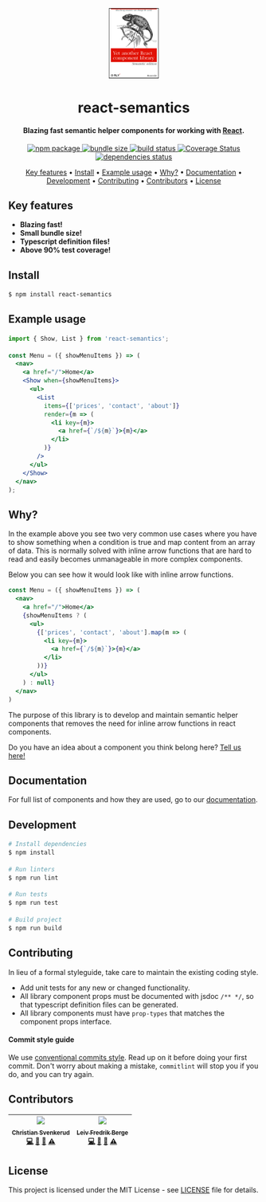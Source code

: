 <div align="center">

  <img src='./media/logo.png' width="20%" alt='logo' />

  <h1>react-semantics</h1>

  <h4>Blazing fast semantic helper components for working with <a href="https://reactjs.org/" target="_blank">React</a>.</h4>

  <p>
    <a href="https://www.npmjs.com/package/react-semantics">
      <img src="https://img.shields.io/npm/v/react-semantics.svg" alt="npm package" />
    </a>
    <a href="https://bundlephobia.com/result?p=react-semantics">
      <img src="https://img.shields.io/bundlephobia/min/react-semantics.svg" alt="bundle size" />
    </a>
    <a href="https://travis-ci.com/csvenke/react-semantics">
      <img src="https://travis-ci.com/csvenke/react-semantics.svg?branch=master" alt="build status" />
    </a>
    <a href='https://coveralls.io/github/csvenke/react-semantics?branch=master'>
      <img src='https://coveralls.io/repos/github/csvenke/react-semantics/badge.svg?branch=master' alt='Coverage Status' />
    </a>
    <a href="https://david-dm.org/csvenke/react-semantics">
      <img src="https://david-dm.org/csvenke/react-semantics.svg" alt="dependencies status" />
    </a>
  </p>

  <p>
    <a href="#key-features">Key features</a> •
    <a href="#install">Install</a> •
    <a href="#example-usage">Example usage</a> •
    <a href="#why">Why?</a> •
    <a href="#documentation">Documentation</a> •
    <a href="#development">Development</a> •
    <a href="#contributing">Contributing</a> •
    <a href="#contributors">Contributors</a> •
    <a href="#license">License</a>
  </p>

</div>

## Key features

* __Blazing fast!__
* __Small bundle size!__
* __Typescript definition files!__
* __Above 90% test coverage!__

## Install

```bash
$ npm install react-semantics
```

## Example usage

```jsx
import { Show, List } from 'react-semantics';

const Menu = ({ showMenuItems }) => (
  <nav>
    <a href="/">Home</a>
    <Show when={showMenuItems}>
      <ul>
        <List
          items={['prices', 'contact', 'about']}
          render={m => (
            <li key={m}>
              <a href={`/${m}`}>{m}</a>
            </li>
          )}
        />
      </ul>
    </Show>
  </nav>
);
```

## Why?

In the example above you see two very common use cases where you have to show something when a condition is true and map content from an array of data.
This is normally solved with inline arrow functions that are hard to read and easily becomes unmanageable in more complex components.

Below you can see how it would look like with inline arrow functions.

```jsx
const Menu = ({ showMenuItems }) => (
  <nav>
    <a href="/">Home</a>
    {showMenuItems ? (
      <ul>
        {['prices', 'contact', 'about'].map(m => (
          <li key={m}>
            <a href={`/${m}`}>{m}</a>
          </li>
        ))}
      </ul>
    ) : null}
  </nav>
)
```


The purpose of this library is to develop and maintain semantic helper components that removes the need for inline arrow functions in react components.

Do you have an idea about a component you think belong here? [Tell us here!](https://github.com/csvenke/react-semantics/issues/new)

## Documentation

For full list of components and how they are used, go to our [documentation](https://csvenke.github.io/react-semantics/).

## Development

```bash
# Install dependencies
$ npm install

# Run linters
$ npm run lint

# Run tests
$ npm run test

# Build project
$ npm run build
```

## Contributing

In lieu of a formal styleguide, take care to maintain the existing coding style. 

* Add unit tests for any new or changed functionality.
* All library component props must be documented with jsdoc `/** */`, so that typescript definition files can be generated.
* All library components must have `prop-types` that matches the component props interface.

#### Commit style guide
We use [conventional commits style](https://conventionalcommits.org/).
Read up on it before doing your first commit.
Don't worry about making a mistake, `commitlint` will stop you if you do, and you can try again.

## Contributors

<!-- ALL-CONTRIBUTORS-LIST:START - Do not remove or modify this section -->
<!-- prettier-ignore -->
| [<img src="https://avatars3.githubusercontent.com/u/9643219?v=4" width="100px;"/><br /><sub><b>Christian Svenkerud</b></sub>](https://github.com/csvenke)<br />[💻](https://github.com/csvenke/react-semantics/commits?author=csvenke "Code") [📖](https://github.com/csvenke/react-semantics/commits?author=csvenke "Documentation") [🤔](#ideas-csvenke "Ideas, Planning, & Feedback") [⚠️](https://github.com/csvenke/react-semantics/commits?author=csvenke "Tests") | [<img src="https://avatars2.githubusercontent.com/u/41568251?v=4" width="100px;"/><br /><sub><b>Leiv Fredrik Berge</b></sub>](https://github.com/bergelf)<br />[💻](https://github.com/csvenke/react-semantics/commits?author=bergelf "Code") [📖](https://github.com/csvenke/react-semantics/commits?author=bergelf "Documentation") [🤔](#ideas-bergelf "Ideas, Planning, & Feedback") [⚠️](https://github.com/csvenke/react-semantics/commits?author=bergelf "Tests") |
| :---: | :---: |
<!-- ALL-CONTRIBUTORS-LIST:END -->

## License

This project is licensed under the MIT License - see [LICENSE](https://github.com/csvenke/react-semantics/blob/master/LICENSE) file for details.
